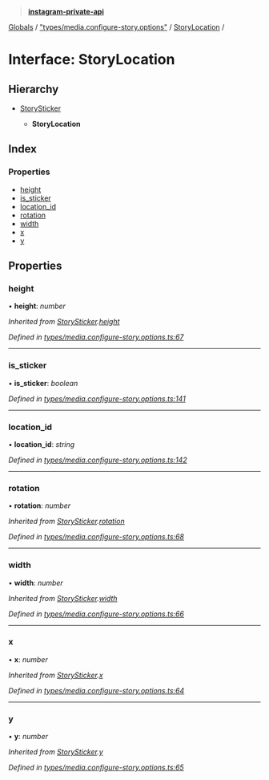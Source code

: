 > **[instagram-private-api](../README.md)**

[Globals](../README.md) / ["types/media.configure-story.options"](../modules/_types_media_configure_story_options_.md) / [StoryLocation](_types_media_configure_story_options_.storylocation.md) /

# Interface: StoryLocation

## Hierarchy

* [StorySticker](_types_media_configure_story_options_.storysticker.md)

  * **StoryLocation**

## Index

### Properties

* [height](_types_media_configure_story_options_.storylocation.md#height)
* [is_sticker](_types_media_configure_story_options_.storylocation.md#is_sticker)
* [location_id](_types_media_configure_story_options_.storylocation.md#location_id)
* [rotation](_types_media_configure_story_options_.storylocation.md#rotation)
* [width](_types_media_configure_story_options_.storylocation.md#width)
* [x](_types_media_configure_story_options_.storylocation.md#x)
* [y](_types_media_configure_story_options_.storylocation.md#y)

## Properties

###  height

• **height**: *number*

*Inherited from [StorySticker](_types_media_configure_story_options_.storysticker.md).[height](_types_media_configure_story_options_.storysticker.md#height)*

*Defined in [types/media.configure-story.options.ts:67](https://github.com/dilame/instagram-private-api/blob/01eb399/src/types/media.configure-story.options.ts#L67)*

___

###  is_sticker

• **is_sticker**: *boolean*

*Defined in [types/media.configure-story.options.ts:141](https://github.com/dilame/instagram-private-api/blob/01eb399/src/types/media.configure-story.options.ts#L141)*

___

###  location_id

• **location_id**: *string*

*Defined in [types/media.configure-story.options.ts:142](https://github.com/dilame/instagram-private-api/blob/01eb399/src/types/media.configure-story.options.ts#L142)*

___

###  rotation

• **rotation**: *number*

*Inherited from [StorySticker](_types_media_configure_story_options_.storysticker.md).[rotation](_types_media_configure_story_options_.storysticker.md#rotation)*

*Defined in [types/media.configure-story.options.ts:68](https://github.com/dilame/instagram-private-api/blob/01eb399/src/types/media.configure-story.options.ts#L68)*

___

###  width

• **width**: *number*

*Inherited from [StorySticker](_types_media_configure_story_options_.storysticker.md).[width](_types_media_configure_story_options_.storysticker.md#width)*

*Defined in [types/media.configure-story.options.ts:66](https://github.com/dilame/instagram-private-api/blob/01eb399/src/types/media.configure-story.options.ts#L66)*

___

###  x

• **x**: *number*

*Inherited from [StorySticker](_types_media_configure_story_options_.storysticker.md).[x](_types_media_configure_story_options_.storysticker.md#x)*

*Defined in [types/media.configure-story.options.ts:64](https://github.com/dilame/instagram-private-api/blob/01eb399/src/types/media.configure-story.options.ts#L64)*

___

###  y

• **y**: *number*

*Inherited from [StorySticker](_types_media_configure_story_options_.storysticker.md).[y](_types_media_configure_story_options_.storysticker.md#y)*

*Defined in [types/media.configure-story.options.ts:65](https://github.com/dilame/instagram-private-api/blob/01eb399/src/types/media.configure-story.options.ts#L65)*